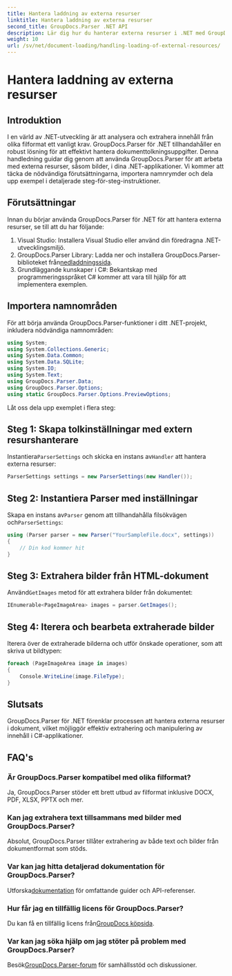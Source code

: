 ```yaml
---
title: Hantera laddning av externa resurser
linktitle: Hantera laddning av externa resurser
second_title: GroupDocs.Parser .NET API
description: Lär dig hur du hanterar externa resurser i .NET med GroupDocs.Parser för effektiv dokumentanalys och extrahering.
weight: 10
url: /sv/net/document-loading/handling-loading-of-external-resources/
---
```


# Hantera laddning av externa resurser

## Introduktion
I en värld av .NET-utveckling är att analysera och extrahera innehåll från olika filformat ett vanligt krav. GroupDocs.Parser för .NET tillhandahåller en robust lösning för att effektivt hantera dokumenttolkningsuppgifter. Denna handledning guidar dig genom att använda GroupDocs.Parser för att arbeta med externa resurser, såsom bilder, i dina .NET-applikationer. Vi kommer att täcka de nödvändiga förutsättningarna, importera namnrymder och dela upp exempel i detaljerade steg-för-steg-instruktioner.
## Förutsättningar
Innan du börjar använda GroupDocs.Parser för .NET för att hantera externa resurser, se till att du har följande:
1. Visual Studio: Installera Visual Studio eller använd din föredragna .NET-utvecklingsmiljö.
2. GroupDocs.Parser Library: Ladda ner och installera GroupDocs.Parser-biblioteket från[nedladdningssida](https://releases.groupdocs.com/parser/net/).
3. Grundläggande kunskaper i C#: Bekantskap med programmeringsspråket C# kommer att vara till hjälp för att implementera exemplen.

## Importera namnområden
För att börja använda GroupDocs.Parser-funktioner i ditt .NET-projekt, inkludera nödvändiga namnområden:
```csharp
using System;
using System.Collections.Generic;
using System.Data.Common;
using System.Data.SQLite;
using System.IO;
using System.Text;
using GroupDocs.Parser.Data;
using GroupDocs.Parser.Options;
using static GroupDocs.Parser.Options.PreviewOptions;
```

Låt oss dela upp exemplet i flera steg:
## Steg 1: Skapa tolkinställningar med extern resurshanterare
 Instantiera`ParserSettings` och skicka en instans av`Handler` att hantera externa resurser:
```csharp
ParserSettings settings = new ParserSettings(new Handler());
```
## Steg 2: Instantiera Parser med inställningar
 Skapa en instans av`Parser` genom att tillhandahålla filsökvägen och`ParserSettings`:
```csharp
using (Parser parser = new Parser("YourSampleFile.docx", settings))
{
    // Din kod kommer hit
}
```
## Steg 3: Extrahera bilder från HTML-dokument
 Använd`GetImages` metod för att extrahera bilder från dokumentet:
```csharp
IEnumerable<PageImageArea> images = parser.GetImages();
```
## Steg 4: Iterera och bearbeta extraherade bilder
Iterera över de extraherade bilderna och utför önskade operationer, som att skriva ut bildtypen:
```csharp
foreach (PageImageArea image in images)
{
    Console.WriteLine(image.FileType);
}
```

## Slutsats
GroupDocs.Parser för .NET förenklar processen att hantera externa resurser i dokument, vilket möjliggör effektiv extrahering och manipulering av innehåll i C#-applikationer.

## FAQ's
### Är GroupDocs.Parser kompatibel med olika filformat?
Ja, GroupDocs.Parser stöder ett brett utbud av filformat inklusive DOCX, PDF, XLSX, PPTX och mer.
### Kan jag extrahera text tillsammans med bilder med GroupDocs.Parser?
Absolut, GroupDocs.Parser tillåter extrahering av både text och bilder från dokumentformat som stöds.
### Var kan jag hitta detaljerad dokumentation för GroupDocs.Parser?
 Utforska[dokumentation](https://tutorials.groupdocs.com/parser/net/) för omfattande guider och API-referenser.
### Hur får jag en tillfällig licens för GroupDocs.Parser?
 Du kan få en tillfällig licens från[GroupDocs köpsida](https://purchase.groupdocs.com/temporary-license/).
### Var kan jag söka hjälp om jag stöter på problem med GroupDocs.Parser?
 Besök[GroupDocs.Parser-forum](https://forum.groupdocs.com/c/parser/17) för samhällsstöd och diskussioner.